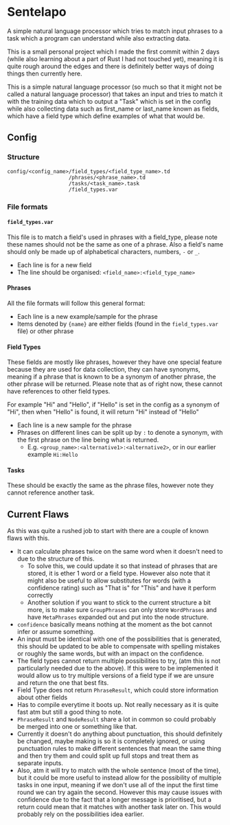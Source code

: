 # Sentelapo

A simple natural language processor which tries to match input phrases to a task which a program can understand while also extracting data.

This is a small personal project which I made the first commit within 2 days (while also learning about a part of Rust I had not touched yet), meaning it is quite rough around the edges and there is definitely better ways of doing things then currently here.

This is a simple natural language processor (so much so that it might not be called a natural language processor) that takes an input and tries to match it with the training data which to output a "Task" which is set in the config while also collecting data such as first_name or last_name known as fields, which have a field type which define examples of what that would be.

## Config

### Structure

```
config/<config_name>/field_types/<field_type_name>.td
                    /phrases/<phrase_name>.td
                    /tasks/<task_name>.task
                    /field_types.var
```

### File formats

#### `field_types.var`

This file is to match a field's used in phrases with a field_type, please note these names should not be the same as one of a phrase. Also a field's name should only be made up of alphabetical characters, numbers, `-` or `_`.

- Each line is for a new field
- The line should be organised: `<field_name>:<field_type_name>`

#### Phrases

All the file formats will follow this general format:

- Each line is a new example/sample for the phrase
- Items denoted by `{name}` are either fields (found in the `field_types.var` file) or other phrase

#### Field Types

These fields are mostly like phrases, however they have one special feature because they are used for data collection, they can have synonyms, meaning if a phrase that is known to be a synonym of another phrase, the other phrase will be returned. Please note that as of right now, these cannot have references to other field types.

For example "Hi" and "Hello", if "Hello" is set in the config as a synonym of "Hi", then when "Hello" is found, it will return "Hi" instead of "Hello"

- Each line is a new sample for the phrase
- Phrases on different lines can be split up by `:` to denote a synonym, with the first phrase on the line being what is returned.
  - E.g. `<group_name>:<alternative1>:<alternative2>`, or in our earlier example `Hi:Hello`

#### Tasks

These should be exactly the same as the phrase files, however note they cannot reference another task.

## Current Flaws

As this was quite a rushed job to start with there are a couple of known flaws with this.

- It can calculate phrases twice on the same word when it doesn't need to due to the structure of this.
  - To solve this, we could update it so that instead of phrases that are stored, it is ether 1 word or a field type. However also note that it might also be useful to allow substitutes for words (with a confidence rating) such as "That is" for "This" and have it perform correctly
  - Another solution if you want to stick to the current structure a bit more, is to make sure `GroupPhrases` can only store `WordPhrases` and have `MetaPhrases` expanded out and put into the node structure.
- `confidence` basically means nothing at the moment as the bot cannot infer or assume something.
- An input must be identical with one of the possibilities that is generated, this should be updated to be able to compensate with spelling mistakes or roughly the same words, but with an impact on the confidence.
- The field types cannot return multiple possibilities to try, (atm this is not particularly needed due to the above). If this were to be implemented it would allow us to try multiple versions of a field type if we are unsure and return the one that best fits.
- Field Type does not return `PhraseResult`, which could store information about other fields
- Has to compile everytime it boots up. Not really necessary as it is quite fast atm but still a good thing to note.
- `PhraseResult` and `NodeResult` share a lot in common so could probably be merged into one or something like that.
- Currently it doesn't do anything about punctuation, this should definitely be changed, maybe making is so it is completely ignored, or using punctuation rules to make different sentences that mean the same thing and then try them and could split up full stops and treat them as separate inputs.
- Also, atm it will try to match with the whole sentence (most of the time), but it could be more useful to instead allow for the possibility of multiple tasks in one input, meaning if we don't use all of the input the first time round we can try again the second. However this may cause issues with confidence due to the fact that a longer message is prioritised, but a return could mean that it matches with another task later on. This would probably rely on the possibilities idea earlier.
